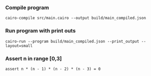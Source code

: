 ### Compile program

```
cairo-compile src/main.cairo --output build/main_compiled.json
```

### Run program with print outs

```
cairo-run --program build/main_compiled.json --print_output --layout=small
```

### Assert n in range [0,3]

```
assert n * (n - 1) * (n - 2) * (n - 3) = 0
```
